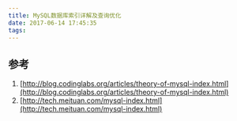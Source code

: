 ```yaml
---
title: MySQL数据库索引详解及查询优化
date: 2017-06-14 17:45:35
tags:
---
```


## 参考
1. [http://blog.codinglabs.org/articles/theory-of-mysql-index.html](http://blog.codinglabs.org/articles/theory-of-mysql-index.html)
2. [http://tech.meituan.com/mysql-index.html](http://tech.meituan.com/mysql-index.html)

<!-- more -->